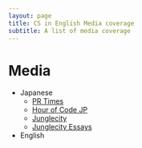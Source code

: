 ```yaml
---
layout: page
title: CS in English Media coverage
subtitle: A list of media coverage
---
```


# Media

- Japanese
  - [PR Times](https://prtimes.jp/main/html/rd/p/000000004.000036248.html)
  - [Hour of Code JP](http://hourofcode.jp/)
  - [Junglecity](https://www.junglecity.com/kids/kids-learn/sijp-offers-english-computer-science-classes/)
  - [Junglecity Essays](https://www.junglecity.com/people/essay-stem-education/)
- English
